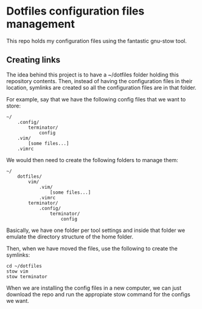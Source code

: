 # Dotfiles configuration files management
This repo holds my configuration files using the fantastic gnu-stow tool.

## Creating links
The idea behind this project is to have a ~/dotfiles folder holding this repository contents. Then, instead of having the configuration files in their location, symlinks are created so all the configuration files are in that folder.

For example, say that we have the following config files that we want to store:

	~/
		.config/
			terminator/
				config
		.vim/
			[some files...]
		.vimrc

We would then need to create the following folders to manage them:

	~/
		dotfiles/
			vim/
				.vim/
					[some files...]
				.vimrc
			terminator/
				.config/
					terminator/
						config

Basically, we have one folder per tool settings and inside that folder we emulate the directory structure of the home folder.

Then, when we have moved the files, use the following to create the symlinks:
	
	cd ~/dotfiles
	stow vim
	stow terminator

When we are installing the config files in a new computer, we can just download the repo and run the appropiate stow command for the configs we want.
